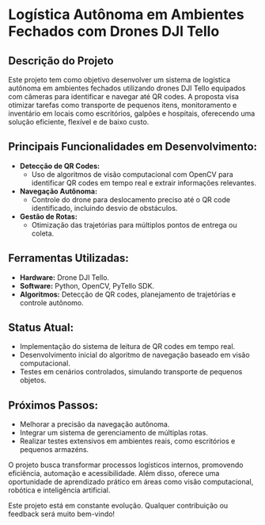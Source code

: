 # **Logística Autônoma em Ambientes Fechados com Drones DJI Tello**  

## **Descrição do Projeto**  
Este projeto tem como objetivo desenvolver um sistema de logística autônoma em ambientes fechados utilizando drones DJI Tello equipados com câmeras para identificar e navegar até QR codes. A proposta visa otimizar tarefas como transporte de pequenos itens, monitoramento e inventário em locais como escritórios, galpões e hospitais, oferecendo uma solução eficiente, flexível e de baixo custo.  

## **Principais Funcionalidades em Desenvolvimento:**  
- **Detecção de QR Codes:**  
   - Uso de algoritmos de visão computacional com OpenCV para identificar QR codes em tempo real e extrair informações relevantes.  
- **Navegação Autônoma:**  
   - Controle do drone para deslocamento preciso até o QR code identificado, incluindo desvio de obstáculos.  
- **Gestão de Rotas:**  
   - Otimização das trajetórias para múltiplos pontos de entrega ou coleta.  

## **Ferramentas Utilizadas:**  
- **Hardware:** Drone DJI Tello.  
- **Software:** Python, OpenCV, PyTello SDK.  
- **Algoritmos:** Detecção de QR codes, planejamento de trajetórias e controle autônomo.  

## **Status Atual:**  
- Implementação do sistema de leitura de QR codes em tempo real.  
- Desenvolvimento inicial do algoritmo de navegação baseado em visão computacional.  
- Testes em cenários controlados, simulando transporte de pequenos objetos.  

## **Próximos Passos:**  
- Melhorar a precisão da navegação autônoma.  
- Integrar um sistema de gerenciamento de múltiplas rotas.  
- Realizar testes extensivos em ambientes reais, como escritórios e pequenos armazéns.  

O projeto busca transformar processos logísticos internos, promovendo eficiência, automação e acessibilidade. Além disso, oferece uma oportunidade de aprendizado prático em áreas como visão computacional, robótica e inteligência artificial.  

Este projeto está em constante evolução. Qualquer contribuição ou feedback será muito bem-vindo!
